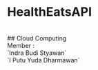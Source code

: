<h1>HealthEatsAPI</h1>  
<br>
## Cloud Computing   
<br>
Member :
<br>
`Indra Budi Styawan`
<br>
`I Putu Yuda Dharmawan`
 
 
